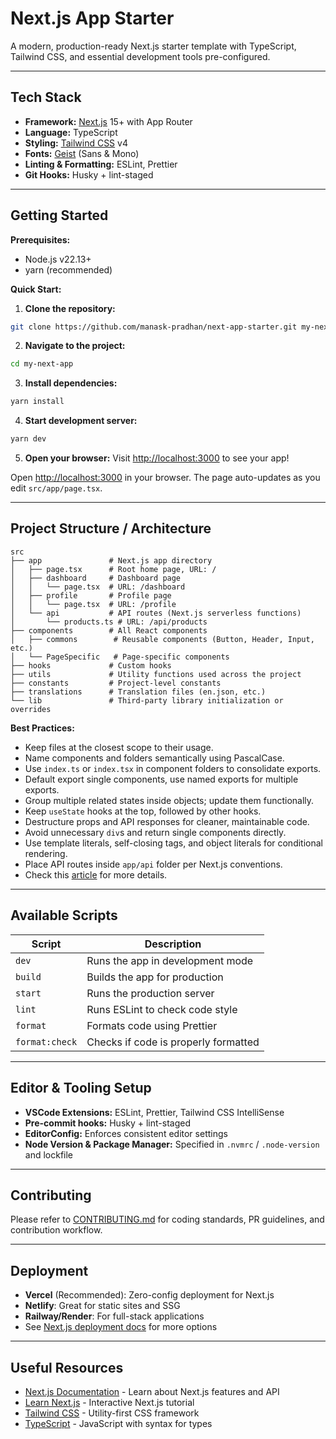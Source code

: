 # Next.js App Starter

A modern, production-ready Next.js starter template with TypeScript, Tailwind
CSS, and essential development tools pre-configured.

---

## Tech Stack

- **Framework:** [Next.js](https://nextjs.org) 15+ with App Router
- **Language:** TypeScript
- **Styling:** [Tailwind CSS](https://tailwindcss.com/) v4
- **Fonts:** [Geist](https://vercel.com/font) (Sans & Mono)
- **Linting & Formatting:** ESLint, Prettier
- **Git Hooks:** Husky + lint-staged

---

## Getting Started

**Prerequisites:**

- Node.js v22.13+
- yarn (recommended)

**Quick Start:**

1. **Clone the repository:**
```bash
git clone https://github.com/manask-pradhan/next-app-starter.git my-next-app
```

2. **Navigate to the project:**
```bash
cd my-next-app
```

3. **Install dependencies:**
```bash
yarn install
```

4. **Start development server:**
```bash
yarn dev
```

5. **Open your browser:**
Visit [http://localhost:3000](http://localhost:3000) to see your app!

Open [http://localhost:3000](http://localhost:3000) in your browser. The page
auto-updates as you edit `src/app/page.tsx`.

---

## Project Structure / Architecture

```
src
├── app               # Next.js app directory
│   ├── page.tsx      # Root home page, URL: /
│   ├── dashboard     # Dashboard page
│   │   └── page.tsx  # URL: /dashboard
│   ├── profile       # Profile page
│   │   └── page.tsx  # URL: /profile
│   └── api           # API routes (Next.js serverless functions)
│       └── products.ts # URL: /api/products
├── components        # All React components
│   ├── commons        # Reusable components (Button, Header, Input, etc.)
│   └── PageSpecific   # Page-specific components
├── hooks             # Custom hooks
├── utils             # Utility functions used across the project
├── constants         # Project-level constants
├── translations      # Translation files (en.json, etc.)
└── lib               # Third-party library initialization or overrides
```

**Best Practices:**

- Keep files at the closest scope to their usage.
- Name components and folders semantically using PascalCase.
- Use `index.ts` or `index.tsx` in component folders to consolidate exports.
- Default export single components, use named exports for multiple exports.
- Group multiple related states inside objects; update them functionally.
- Keep `useState` hooks at the top, followed by other hooks.
- Destructure props and API responses for cleaner, maintainable code.
- Avoid unnecessary `div`s and return single components directly.
- Use template literals, self-closing tags, and object literals for conditional
  rendering.
- Place API routes inside `app/api` folder per Next.js conventions.
- Check this
  [article](https://courses.bigbinaryacademy.com/learn-react/miscellaneous/structuring-code/)
  for more details.

---

## Available Scripts

| Script         | Description                          |
| -------------- | ------------------------------------ |
| `dev`          | Runs the app in development mode     |
| `build`        | Builds the app for production        |
| `start`        | Runs the production server           |
| `lint`         | Runs ESLint to check code style      |
| `format`       | Formats code using Prettier          |
| `format:check` | Checks if code is properly formatted |

---

## Editor & Tooling Setup

- **VSCode Extensions:** ESLint, Prettier, Tailwind CSS IntelliSense
- **Pre-commit hooks:** Husky + lint-staged
- **EditorConfig:** Enforces consistent editor settings
- **Node Version & Package Manager:** Specified in `.nvmrc` / `.node-version`
  and lockfile

---

## Contributing

Please refer to [CONTRIBUTING.md](CONTRIBUTING.md) for coding standards, PR
guidelines, and contribution workflow.

---

## Deployment

- **Vercel** (Recommended): Zero-config deployment for Next.js
- **Netlify**: Great for static sites and SSG
- **Railway/Render**: For full-stack applications
- See
  [Next.js deployment docs](https://nextjs.org/docs/app/building-your-application/deploying)
  for more options

---

## Useful Resources

- [Next.js Documentation](https://nextjs.org/docs) - Learn about Next.js
  features and API
- [Learn Next.js](https://nextjs.org/learn) - Interactive Next.js tutorial
- [Tailwind CSS](https://tailwindcss.com/docs) - Utility-first CSS framework
- [TypeScript](https://www.typescriptlang.org/docs) - JavaScript with syntax for
  types
